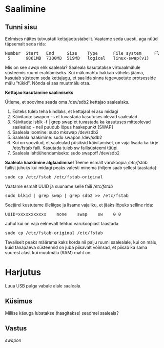 # Saalimine

## Tunni sisu

Eelmises näites tutvustati kettajaotustabelit. Vaatame seda uuesti, aga nüüd täpsemalt seda rida:

<pre>
Number  Start   End     Size    Type      File system     Flags
 5      6861MB  7380MB  519MB   logical   linux-swap(v1)
</pre>

Mis on see *swap* ehk saaleala? Saaleala kasutatakse virtuaalmälule süsteemis ruumi eraldamiseks. Kui mälumahtu hakkab väheks jääma, kasutab süsteem seda kettajagu, et saalida sinna tegevusetute protsesside mälu "tükid". Nõnda ei saa muutmälu otsa.

<b>Kettajao kasutamine saalimiseks</b>

Ütleme, et soovime seada oma /dev/sdb2 kettajao saalealaks.

<ol>
<li>Esiteks tuleb teha kindlaks, et kettajaol ei asu midagi</li>
<li>Käivitada: swapon -s et tuvastada kasutuses olevad saalealad</li>
<li>Käivitada: lsblk -f | grep swap et tuvastada ka kasutuses mitteolevad saalealad - neil puudub lõpus haakepunkt [SWAP]</li>
<li>Saaleala loomine: sudo mkswap /dev/sdb2</li>
<li>Saaleala haakimine: sudo swapon /dev/sdb2</li>
<li>Kui on soovitud, et saalealad püsiksid käivitamisel, on vaja lisada ka kirje /etc/fstab faili. Kasutada tuleb sw failisüsteemi tüüpi.</li>
<li>Saaleala lahtiühendamiseks: sudo swapoff /dev/sdb2</li>
</ol>

<b>Saaleala haakimine alglaadimisel</b>
Teeme esmalt varukoopia */etc/fstab* failist juhuks kui midagi peaks valesti minema (hiljem saab sellest taastada):
<pre>
sudo cp /etc/fstab /etc/fstab-original
</pre>

Vaatame esmalt UUID ja suuname selle faili */etc/fstab*
<pre>
sudo blkid | grep swap | grep sdb2 >> /etc/fstab
</pre>

Seejärel kustutame üleliigse ja lisame vajaliku, et jääks lõpuks selline rida:
<pre>
UUID=xxxxxxxxxxx    none    swap    sw    0 0
</pre>

Juhul kui on vaja eelnevalt tehtud varukoopiast taastada:
<pre>
sudo cp /etc/fstab-original /etc/fstab
</pre>

Tavaliselt peaks määrama kaks korda nii palju ruumi saalealale, kui on mälu, kuid tänapäeva süsteemid on juba piisavalt võimsad, et piisab ka sama suurest alast kui muutmälu (RAM) maht on.

# Harjutus

Luua USB pulga vabale alale saaleala.

## Küsimus

Millise käsuga lubatakse (haagitakse) seadmel saaleala?

## Vastus

*swapon*
